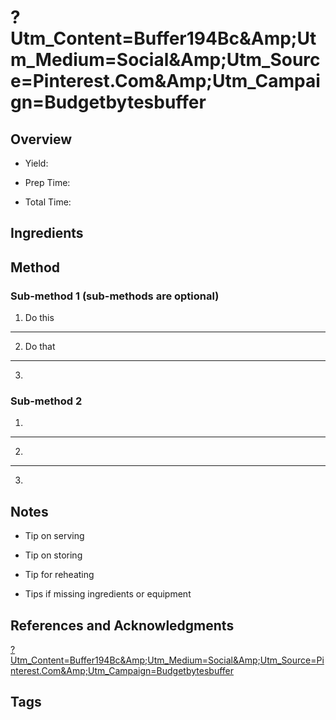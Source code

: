 # ?Utm_Content=Buffer194Bc&Amp;Utm_Medium=Social&Amp;Utm_Source=Pinterest.Com&Amp;Utm_Campaign=Budgetbytesbuffer

## Overview

- Yield:

- Prep Time:

- Total Time:

## Ingredients



## Method

### Sub-method 1 (sub-methods are optional)

1. Do this
---
2. Do that
---
3.

### Sub-method 2

1.
---
2.
---
3.

## Notes

- Tip on serving

- Tip on storing

- Tip for reheating

- Tips if missing ingredients or equipment

## References and Acknowledgments

[?Utm_Content=Buffer194Bc&Amp;Utm_Medium=Social&Amp;Utm_Source=Pinterest.Com&Amp;Utm_Campaign=Budgetbytesbuffer](https://www.budgetbytes.com/2017/01/herb-roasted-chicken-breasts/?utm_content=buffer194bc&amp;utm_medium=social&amp;utm_source=pinterest.com&amp;utm_campaign=budgetbytesbuffer)

## Tags


